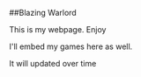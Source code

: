 ##Blazing Warlord

This is my webpage. Enjoy

I'll embed my games here as well.

It will updated over time
